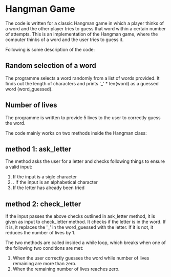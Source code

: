 # Hangman Game


The code is written for a classic Hangman game in which a player thinks of a word and the other player tries to guess that word within a certain number of attempts. This is an implementation of the Hangman game, where the computer thinks of a word and the user tries to guess it. 

Following is some description of the code:

## Random selection of a word
The programme selects a word randomly from a list of words provided. It finds out the length of characters and prints '_' * len(word) as a guessed word (word_guessed).

## Number of lives
The programme is written to provide 5 lives to the user to correctly guess the word.

The code mainly works on two methods inside the Hangman class:

## method 1: ask_letter

The method asks the user for a letter and checks following things to ensure a valid input:
1. If the input is a sigle character
2. . If the input is an alphabetical character 
3. If the letter has already been tried

## method 2: check_letter

If the input passes the above checks outlined in ask_letter method, it is given as input to check_letter method. It checks if the letter is in the word.
    If it is, it replaces the '_' in the word_guessed with the letter.
    If it is not, it reduces the number of lives by 1.

The two methods are called insided a while loop, which breaks when one of the following two conditions are met:
1. When the user correctly guesses the word while number of lives remaining are more than zero.
2. When the remaining number of lives reaches zero.